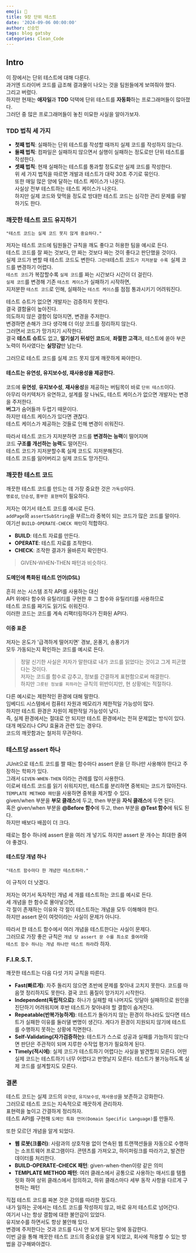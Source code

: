 ```yaml
---
emoji: 🐒
title: 9장 단위 테스트
date: '2024-09-06 00:00:00'
author: 신승민
tags: blog gatsby 
categories: Clean_Code
---
```


## Intro
이 장에서는 단위 테스트에 대해 다룬다.  
과거엔 드라이버 코드를 급조해 결과물이 나오는 것을 팀원들에게 보여줘야 했다.  
그리고 버렸다.  
하지만 현재는 **애자일**과 **TDD** 덕택에 단위 테스트를 **자동화**하는 프로그래머들이 많아졌다.  
그러던 중 많은 프로그래머들이 놓친 미묘한 사실을 알아가보자.  

### TDD 법칙 세 가지
* **첫째 법칙**: 실패하는 단위 테스트를 작성할 때까지 실제 코드를 작성하지 않는다.  
* **둘째 법칙**: 컴파일은 실패하지 않으면서 실행이 실패하는 정도로만 단위 테스트를 작성한다.  
* **셋째 법칙**: 현재 실패하는 테스트를 통과할 정도로만 실제 코드를 작성한다.  
위 세 가지 법칙을 따르면 개발과 테스트가 대략 30초 주기로 묶인다.  
또한 매일 많은 양에 달하는 테스트 케이스가 나온다.  
사실상 전부 테스트하는 테스트 케이스가 나온다.  
하지만 실제 코드와 맞먹을 정도로 방대한 테스트 코드는 심각한 관리 문제를 유발하기도 한다.  

### 깨끗한 테스트 코드 유지하기
```
"테스트 코드는 실제 코드 못지 않게 중요하다."
```
저자는 테스트 코드에 팀원들간 규칙을 깨도 좋다고 허용한 팀을 예시로 든다.  
테스트 코드를 잘 짜는 것보다, 안 짜는 것보다 짜는 것이 좋다고 판단했을 것이다.  
실제 코드가 변할 때 테스트 코드도 변한다.  `
그런데 `테스트 코드`가 지저분할 수록 `실제 코드를 변경하기 어렵다.  
`테스트 코드`가 복잡할수록 `실제 코드`를 짜는 시간보다 시간이 더 걸린다.  
`실제 코드`를 변경해 기존 `테스트 케이스`가 실패하기 시작하면,  
지저분한 `테스트 코드`로 인해, 실패하는 `테스트 케이스`를 점점 통과시키기 어려워진다.  
  
테스트 슈트가 없으면 개발자는 검증하지 못한다.  
결국 결함율이 높아진다.  
의도하지 않은 결함이 많아지면, 변경을 주저한다.  
변경하면 손해가 크다 생각해 더 이상 코드를 정리하지 않는다.  
그러면서 코드가 망가지기 시작한다.  
결국 **테스트 슈트**도 없고, **얼기설기 뒤섞인 코드**에, **좌절한 고객**과, 테스트에 쏟아 부은 노력이 허사였다는 **실망감**만 남는다.  
  
그러므로 테스트 코드를 실제 코드 못지 않게 깨끗하게 짜야한다.  
  
#### 테스트는 유연성, 유지보수성, 재사용성을 제공한다.  
코드에 **유연성**, **유지보수성**, **재사용성**을 제공하는 버팀목이 바로 `단위 테스트`이다.  
아무리 아키텍처가 유연하고, 설계를 잘 나눠도, 테스트 케이스가 없으면 개발자는 변경을 주저한다.  
**버그**가 숨어들까 두렵기 때문이다.  
하지만 테스트 케이스가 있다면 괜찮다.  
테스트 케이스가 제공하는 것들로 인해 변경이 쉬워진다.  
  
따라서 테스트 코드가 지저분하면 코드를 **변경하는 능력**이 떨어지며  
코드 **구조를 개선하는 능력**도 떨어진다.  
테스트 코드가 지저분할수록 실제 코드도 지저분해진다.  
테스트 코드를 잃어버리고 실제 코드도 망가진다.  

### 깨끗한 테스트 코드
깨끗한 테스트 코드를 만드는 데 가장 중요한 것은 `가독성`이다.  
`명료성`, `단순성`, `풍부한 표현력`이 필요하다.  
  
저자는 여기서 테스트 코드를 예시로 든다.  
`addPage`와 `assertSubString`을 부르느라 중복이 되는 코드가 많은 코드를 말이다.  
여기선 `BUILD-OPERATE-CHECK 패턴`이 적합하다.  
* **BUILD**: 테스트 자료를 만든다.  
* **OPERATE**: 테스트 자료를 조작한다.  
* **CHECK**: 조작한 결과가 올바른지 확인한다.  
> GIVEN-WHEN-THEN 패턴과 비슷하다.  
  
#### 도메인에 특화된 테스트 언어(DSL)
흔히 쓰는 시스템 조작 API를 사용하는 대신  
API 위에다 함수와 유틸리티를 구현한 후 그 함수와 유틸리티를 사용하므로  
테스트 코드를 짜기도 읽기도 쉬워진다.  
이러한 코드는 코드를 계속 리팩터링하다가 진화된 API다.  
  
#### 이중 표준
저자는 온도가 '급격하게 떨어지면' 경보, 온풍기, 송풍기가  
모두 가동되는지 확인하는 코드를 예시로 든다.  
> 정말 신기한 사실은 저자가 말한대로 내가 코드를 읽었다는 것이고 그게 피곤했다는 것이다.  
저자는 코드를 함수로 감추고, 정보를 간결하게 표현함으로써 해결한다.  
하지만 `그릇된 정보를 피하라`는 규칙의 위반이지만, 현 상황에는 적절하다.  
  
다른 예시로는 제한적인 환경에 대해 말한다.  
임베디드 시스템에서 컴퓨터 자원과 메모리가 제한적일 가능성이 많다.  
하지만 테스트 환경은 자원이 제한적일 가능성이 낮다.  
즉, 실제 환경에서는 절대로 안 되지만 테스트 환경에서는 전혀 문제없는 방식이 있다.  
대개 메모리나 CPU 효율과 관련 있는 경우다.  
코드의 깨끗함과는 철저히 무관하다.

### 테스트당 assert 하나
JUnit으로 테스트 코드를 짤 때는 함수마다 assert 문을 단 하나만 사용해야 한다고 주장하는 학파가 있다.  
그래서 `GIVEN-WHEN-THEN` 이라는 관례를 많이 사용한다.  
이로써 테스트 코드를 읽기 쉬워지지만, 테스트를 분리하면 중복되는 코드가 많아진다.  
`TEMPLATE METHOD 패턴`을 사용하면 중복을 제거할 수 있다.  
given/when 부분을 **부모 클래스**에 두고, then 부분을 **자식 클래스**에 두면 된다.  
혹은 given/when 부분을 **@Before 함수**에 두고, then 부분을 **@Test 함수**에 둬도 된다.  
하지만 배보다 배꼽이 더 크다.  
  
때로는 함수 하나에 assert 문을 여러 개 넣기도 하지만 assert 문 개수는 최대한 줄여야 좋겠다.  
#### 테스트당 개념 하나
```
"테스트 함수마다 한 개념만 테스트하라."
```
이 규칙이 더 낫겠다.  
  
저자는 여기서 독자적인 개념 세 개를 테스트하는 코드를 예시로 든다.  
세 개념을 한 함수로 몰아넣으면,  
각 절이 존재하는 이유와 각 절이 테스트하는 개념을 모두 이해해야 한다.  
하지만 assert 문이 여럿이라는 사실이 문제가 아니다.  
  
따라서 한 테스트 함수에서 여러 개념을 테스트한다는 사실이 문제다.  
그러므로 가장 좋은 규칙은 `개념 당 assert 문 수를 최소로 줄여라`와  
`테스트 함수 하나는 개념 하나만 테스트 하라`라 하자.

### F.I.R.S.T.
깨끗한 테스트는 다음 다섯 가지 규칙을 따른다.  
  
* **Fast(빠르게)**: 자주 돌리지 않으면 초반에 문제를 찾아내 고치지 못한다. 코드를 마음껏 정리하지도 못한다. 결국 코드 품질이 망가지기 시작한다.  
* **Independent(독립적으로)**: 하나가 실패할 때 나머지도 잇달아 실패하므로 원인을 진단하기 어려워지며 후반 테스트가 찾아내야 할 결함이 숨겨진다.  
* **Repeatable(반복가능하게)**: 테스트가 돌아가지 않는 환경이 하나라도 있다면 테스트가 실패한 이유를 둘러댈 변명이 생긴다. 게다가 환경이 지원되지 않기에 테스트를 수행하지 못하는 상황에 직면한다.  
* **Self-Validating(자가검증하는)**: 테스트가 스스로 성공과 실패를 가늠하지 않는다면 판단은 주관적이 되며 지루한 수작업 평가가 필요하게 된다.  
* **Timely(적시에)**: 실제 코드가 테스트하기 어렵다는 사실을 발견할지 모른다. 어떤 실제 코드는 테스트하기 너무 어렵다고 판명날지 모른다. 테스트가 불가능하도록 실제 코드를 설계할지도 모른다.  
  
### 결론
테스트 코드는 실제 코드의 `유연성`, `유지보수성`, `재사용성`을 보존하고 강화한다.  
그러므로 테스트 코드는 지속적으로 깨끗하게 관리하자.  
표현력을 높이고 간결하게 정리하자.  
테스트 API를 구현해 `도메인 특화 언어(Domain Specific Language)`를 만들자.  
  
또한 모르던 개념을 알게 되었다.  
* **웹 로봇(크롤러)**: 사람과의 상호작용 없이 연속된 웹 트랜잭션들을 자동으로 수행하는 소프트웨어 프로그램이다. 콘텐츠를 가져오고, 하이퍼링크를 따라가고, 발견한 데이터를 처리한다.  
* **BUILD-OPERATE-CHECK 패턴**: given-when-then이랑 같은 의미
* **TEMPLATE METHOD 패턴**: 여러 클래스에서 공통으로 사용하는 매서드를 템플릿화 하여 상위 클래스에서 정의하고, 하위 클래스마다 세부 동작 사항을 다르게 구현하는 패턴
  
직접 테스트 코드를 짜본 것은 강의를 따라한 정도다.  
내가 일하는 곳에서는 테스트 코드를 작성하지 않고, 바로 유저 테스트로 넘어간다.  
여기서 나는 항상 결함에 대한 불안감이 있었다.  
유지보수를 하면서도 항상 불안해 있다.  
변경에 주저한다는 것과 코드를 다시 안 보게 된다는 말에 동감한다.  
이번 글을 통해 깨끗한 테스트 코드의 중요성을 알게 되었고, 회사에 적용할 수 있는 방법을 강구해봐야겠다.


```toc

```
